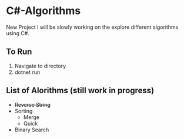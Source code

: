 # C#-Algorithms

New Project I will be slowly working on the explore different algorithms using C#.

## To Run
1. Navigate to directory
2. dotnet run

## List of Alorithms (still work in progress)
* ~~Reverse String~~
* Sorting
  * Merge
  * Quick
* Binary Search 
